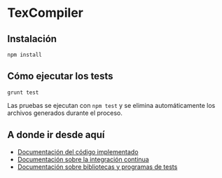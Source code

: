 <!-- home.md -->

# TexCompiler

## Instalación
```
npm install 
```

## Cómo ejecutar los tests
```
grunt test
```
Las pruebas se ejecutan con `npm test` y se elimina automáticamente los archivos generados durante el proceso.

## A donde ir desde aquí
* [Documentación del código implementado](https://victorperalta93.github.io/IV-Proyecto/docco/Gruntfile.html)
* [Documentación sobre la integración continua](integracion_continua.md)
* [Documentación sobre bibliotecas y programas de tests](bibtests.md)